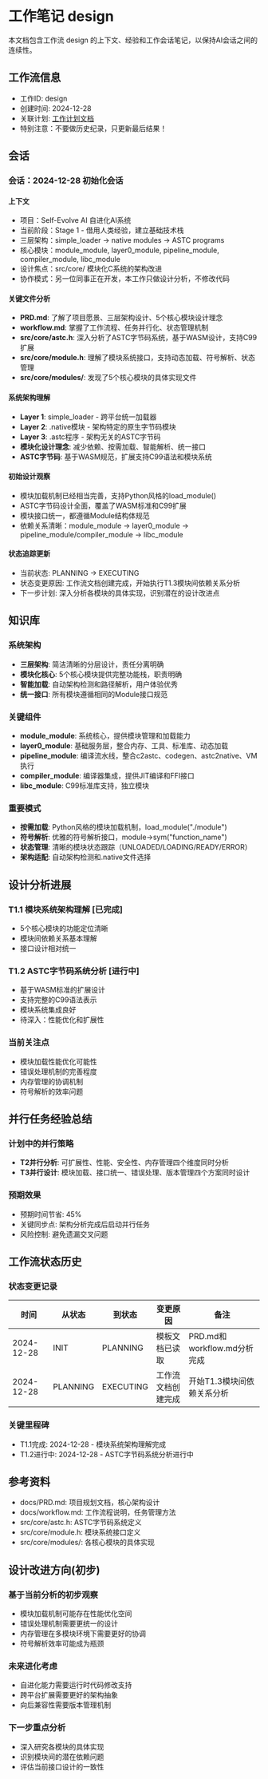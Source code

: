 # 工作笔记 design

本文档包含工作流 design 的上下文、经验和工作会话笔记，以保持AI会话之间的连续性。

## 工作流信息
- 工作ID: design
- 创建时间: 2024-12-28
- 关联计划: [工作计划文档](workplan_design.md)
- 特别注意：不要做历史纪录，只更新最后结果！

## 会话

### 会话：2024-12-28 初始化会话

#### 上下文
- 项目：Self-Evolve AI 自进化AI系统
- 当前阶段：Stage 1 - 借用人类经验，建立基础技术栈
- 三层架构：simple_loader -> native modules -> ASTC programs
- 核心模块：module_module, layer0_module, pipeline_module, compiler_module, libc_module
- 设计焦点：src/core/ 模块化C系统的架构改进
- 协作模式：另一位同事正在开发，本工作只做设计分析，不修改代码

#### 关键文件分析
- **PRD.md**: 了解了项目愿景、三层架构设计、5个核心模块设计理念
- **workflow.md**: 掌握了工作流程、任务并行化、状态管理机制
- **src/core/astc.h**: 深入分析了ASTC字节码系统，基于WASM设计，支持C99扩展
- **src/core/module.h**: 理解了模块系统接口，支持动态加载、符号解析、状态管理
- **src/core/modules/**: 发现了5个核心模块的具体实现文件

#### 系统架构理解
- **Layer 1**: simple_loader - 跨平台统一加载器
- **Layer 2**: .native模块 - 架构特定的原生字节码模块
- **Layer 3**: .astc程序 - 架构无关的ASTC字节码
- **模块化设计理念**: 减少依赖、按需加载、智能解析、统一接口
- **ASTC字节码**: 基于WASM规范，扩展支持C99语法和模块系统

#### 初始设计观察
- 模块加载机制已经相当完善，支持Python风格的load_module()
- ASTC字节码设计全面，覆盖了WASM标准和C99扩展
- 模块接口统一，都遵循Module结构体规范
- 依赖关系清晰：module_module -> layer0_module -> pipeline_module/compiler_module -> libc_module

#### 状态追踪更新
- 当前状态: PLANNING -> EXECUTING
- 状态变更原因: 工作流文档创建完成，开始执行T1.3模块间依赖关系分析
- 下一步计划: 深入分析各模块的具体实现，识别潜在的设计改进点

## 知识库

### 系统架构
- **三层架构**: 简洁清晰的分层设计，责任分离明确
- **模块化核心**: 5个核心模块提供完整功能栈，职责明确
- **智能加载**: 自动架构检测和路径解析，用户体验优秀
- **统一接口**: 所有模块遵循相同的Module接口规范

### 关键组件
- **module_module**: 系统核心，提供模块管理和加载能力
- **layer0_module**: 基础服务层，整合内存、工具、标准库、动态加载
- **pipeline_module**: 编译流水线，整合c2astc、codegen、astc2native、VM执行
- **compiler_module**: 编译器集成，提供JIT编译和FFI接口
- **libc_module**: C99标准库支持，独立模块

### 重要模式
- **按需加载**: Python风格的模块加载机制，load_module("./module")
- **符号解析**: 优雅的符号解析接口，module->sym("function_name")
- **状态管理**: 清晰的模块状态跟踪（UNLOADED/LOADING/READY/ERROR）
- **架构适配**: 自动架构检测和.native文件选择

## 设计分析进展

### T1.1 模块系统架构理解 [已完成]
- 5个核心模块的功能定位清晰
- 模块间依赖关系基本理解
- 接口设计相对统一

### T1.2 ASTC字节码系统分析 [进行中]
- 基于WASM标准的扩展设计
- 支持完整的C99语法表示
- 模块系统集成良好
- 待深入：性能优化和扩展性

### 当前关注点
- 模块加载性能优化可能性
- 错误处理机制的完善程度
- 内存管理的协调机制
- 符号解析的效率问题

## 并行任务经验总结

### 计划中的并行策略
- **T2并行分析**: 可扩展性、性能、安全性、内存管理四个维度同时分析
- **T3并行设计**: 模块加载、接口统一、错误处理、版本管理四个方案同时设计

### 预期效果
- 预期时间节省: 45%
- 关键同步点: 架构分析完成后启动并行任务
- 风险控制: 避免遗漏交叉问题

## 工作流状态历史

### 状态变更记录
| 时间 | 从状态 | 到状态 | 变更原因 | 备注 |
|------|--------|--------|----------|------|
| 2024-12-28 | INIT | PLANNING | 模板文档已读取 | PRD.md和workflow.md分析完成 |
| 2024-12-28 | PLANNING | EXECUTING | 工作流文档创建完成 | 开始T1.3模块间依赖关系分析 |

### 关键里程碑
- T1.1完成: 2024-12-28 - 模块系统架构理解完成
- T1.2进行中: 2024-12-28 - ASTC字节码系统分析进行中

## 参考资料

- docs/PRD.md: 项目规划文档，核心架构设计
- docs/workflow.md: 工作流程说明，任务管理方法
- src/core/astc.h: ASTC字节码系统定义
- src/core/module.h: 模块系统接口定义
- src/core/modules/: 各核心模块的具体实现

## 设计改进方向(初步)

### 基于当前分析的初步观察
- 模块加载机制可能存在性能优化空间
- 错误处理机制需要更统一的设计
- 内存管理在多模块环境下需要更好的协调
- 符号解析效率可能成为瓶颈

### 未来进化考虑
- 自进化能力需要运行时代码修改支持
- 跨平台扩展需要更好的架构抽象
- 向后兼容性需要版本管理机制

### 下一步重点分析
- 深入研究各模块的具体实现
- 识别模块间的潜在依赖问题
- 评估当前接口设计的一致性